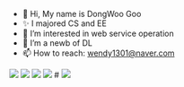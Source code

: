 - 👋 Hi, My name is DongWoo Goo
- ✨ I majored CS and EE
- 👀 I’m interested in web service operation
- 🌱 I’m a newb of DL
- 📫 How to reach: wendy1301@naver.com


<img src="https://img.shields.io/badge/Python-3776AB?style=for-the-badge&logo=Python&logoColor=white">

<img src="https://img.shields.io/badge/PyTorch-EE4C2C?style=for-the-badge&logo=PyTorch&logoColor=white">

<img src="https://img.shields.io/badge/C-A8B9CC?style=for-the-badge&logoColor=white">

<img src="https://img.shields.io/badge/C++-00599C?style=for-the-badge&logo=c++&logoColor=white">
#
<img src="https://img.shields.io/badge/Spring Boot-6DB33F?style=for-the-badge&logo=springboot&logoColor=white">
